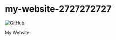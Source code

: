 # my-website-2727272727
[![GitHub](https://img.shields.io/github/license/kuailekai-1727/my-website-2727272727?label=kuailekai%E2%80%99s%20website)](https://github.com/kuailekai-1727/my-website-2727272727/blob/master/LICENSE)


My Website

